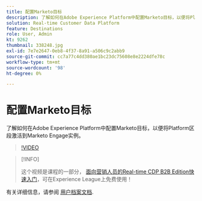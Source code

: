 ```yaml
---
title: 配置Marketo目标
description: 了解如何在Adobe Experience Platform中配置Marketo目标，以便将Platform区段激活到Marketo Engage实例。
solution: Real-time Customer Data Platform
feature: Destinations
role: User, Admin
kt: 9262
thumbnail: 338248.jpg
exl-id: 7e7e2647-0eb8-4f37-8a91-a506c9c2abb9
source-git-commit: cc7a77c4dd380ae1bc23dc75608e8e2224dfe78c
workflow-type: tm+mt
source-wordcount: '98'
ht-degree: 0%

---
```


# 配置Marketo目标

了解如何在Adobe Experience Platform中配置Marketo目标，以便将Platform区段激活到Marketo Engage实例。

>[!VIDEO](https://video.tv.adobe.com/v/338248?quality=12&learn=on)

>[!INFO]
>
> 这个视频是课程的一部分， [面向营销人员的Real-time CDP B2B Edition快速入门](https://experienceleague.adobe.com/?recommended=ExperiencePlatform-U-1-2021.rtcdp.b2b)，可在Experience League上免费使用！

有关详细信息，请参阅 [用户档案文档](https://experienceleague.adobe.com/docs/experience-platform/rtcdp/profile/profile-browse.html).
